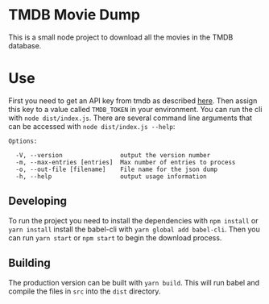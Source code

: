 # TMDB Movie Dump

This is a small node project to download all the movies in the TMDB database.

# Use

First you need to get an API key from tmdb as described [here](https://developers.themoviedb.org/3/getting-started/introduction). Then assign this key to a value called `TMDB_TOKEN` in your environment. You can run the cli with `node dist/index.js`. There are several command line arguments that can be accessed with `node dist/index.js --help`:

```
Options:

  -V, --version                output the version number
  -m, --max-entries [entries]  Max number of entries to process
  -o, --out-file [filename]    File name for the json dump
  -h, --help                   output usage information
```

## Developing

To run the project you need to install the dependencies with `npm install` or `yarn install` install the babel-cli with `yarn global add babel-cli`. Then you can run `yarn start` or `npm start` to begin the download process.

## Building

The production version can be built with `yarn build`. This will run babel and compile the files in `src` into the `dist` directory.
